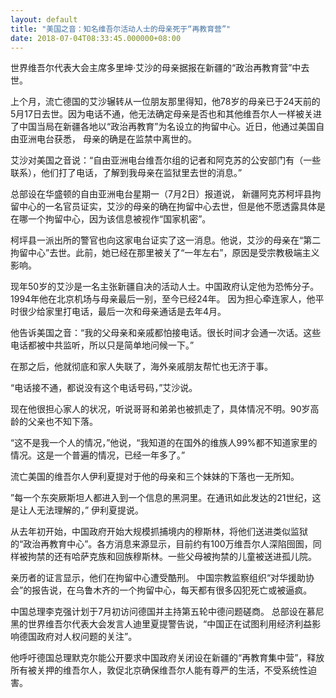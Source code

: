 ```yaml
---
layout: default
title: "美国之音：知名维吾尔活动人士的母亲死于“再教育营”"
date: 2018-07-04T08:33:45.000000+08:00
---
```


世界维吾尔代表大会主席多里坤·艾沙的母亲据报在新疆的“政治再教育营”中去世。

上个月，流亡德国的艾沙辗转从一位朋友那里得知，他78岁的母亲已于24天前的5月17日去世。因为电话不通，他无法确定母亲是否也和其他维吾尔人一样被关进了中国当局在新疆各地以“政治再教育”为名设立的拘留中心。近日，他通过美国自由亚洲电台获悉， 母亲的确是在监禁中离世的。

艾沙对美国之音说：“自由亚洲电台维吾尔组的记者和阿克苏的公安部门有（一些联系），他们打了电话，了解到我母亲在监狱里去世的消息。”

总部设在华盛顿的自由亚洲电台星期一（7月2日）报道说， 新疆阿克苏柯坪县拘留中心的一名官员证实，艾沙的母亲的确在拘留中心去世，但是他不愿透露具体是在哪一个拘留中心，因为该信息被视作“国家机密”。

柯坪县一派出所的警官也向这家电台证实了这一消息。他说，艾沙的母亲在“第二拘留中心”去世。此前，她已经在那里被关了“一年左右”，原因是受宗教极端主义影响。

现年50岁的艾沙是一名主张新疆自决的活动人士。中国政府认定他为恐怖分子。1994年他在北京机场与母亲最后一别，至今已经24年。 因为担心牵连家人，他平时很少给家里打电话，最后一次和母亲通话是去年4月。

他告诉美国之音：“我的父母亲和亲戚都怕接电话。很长时间才会通一次话。这些电话都被中共监听，所以只是简单地问候一下。”

在那之后，他就彻底和家人失联了，海外亲戚朋友帮忙也无济于事。

“电话接不通，都说没有这个电话号码，”艾沙说。

现在他很担心家人的状况，听说哥哥和弟弟也被抓走了，具体情况不明。90岁高龄的父亲也不知下落。

“这不是我一个人的情况，”他说，“我知道的在国外的维族人99%都不知道家里的情况。这是一个普遍的情况，已经一年多了。”

流亡美国的维吾尔人伊利夏提对于他的母亲和三个妹妹的下落也一无所知。

”每一个东突厥斯坦人都进入到一个信息的黑洞里。在通讯如此发达的21世纪，这是让人无法理解的，” 伊利夏提说。

从去年初开始，中国政府开始大规模抓捕境内的穆斯林，将他们送进类似监狱的“政治再教育中心”。各方消息来源显示，目前约有100万维吾尔人深陷囹圄，同样被拘禁的还有哈萨克族和回族穆斯林。一些父母被拘禁的儿童被送进孤儿院。

亲历者的证言显示，他们在拘留中心遭受酷刑。 中国宗教监察组织“对华援助协会”的报告说，在乌鲁木齐的一个拘留中心，每天都有很多囚犯死亡或被逼疯。

中国总理李克强计划于7月初访问德国并主持第五轮中德问题磋商。 总部设在慕尼黑的世界维吾尔代表大会发言人迪里夏提警告说，“中国正在试图利用经济利益影响德国政府对人权问题的关注”。

他呼吁德国总理默克尔能公开要求中国政府关闭设在新疆的“再教育集中营”，释放所有被关押的维吾尔人，敦促北京确保维吾尔人能有尊严的生活，不受系统性迫害。

